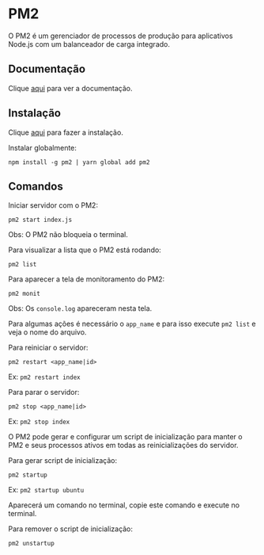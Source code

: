 # PM2

O PM2 é um gerenciador de processos de produção para aplicativos Node.js com um balanceador de carga integrado.

## Documentação

Clique [aqui](https://github.com/Unitech/pm2) para ver a documentação.

## Instalação

Clique [aqui](https://www.npmjs.com/package/pm2) para fazer a instalação.

Instalar globalmente:

```
npm install -g pm2 | yarn global add pm2
```

## Comandos

Iniciar servidor com o PM2:

```
pm2 start index.js
```

Obs: O PM2 não bloqueia o terminal.

Para visualizar a lista que o PM2 está rodando:

```
pm2 list
```

Para aparecer a tela de monitoramento do PM2:

```
pm2 monit
```

Obs: Os `console.log` apareceram nesta tela.

Para algumas ações é necessário o `app_name` e para isso execute `pm2 list` e veja o nome do arquivo.

Para reiniciar o servidor:

```
pm2 restart <app_name|id>
```

Ex: `pm2 restart index`

Para parar o servidor:

```
pm2 stop <app_name|id>
```

Ex: `pm2 stop index`

O PM2 pode gerar e configurar um script de inicialização para manter o PM2 e seus processos ativos em todas as reinicializações do servidor.

Para gerar script de inicialização:

```
pm2 startup
```

Ex: `pm2 startup ubuntu`

Aparecerá um comando no terminal, copie este comando e execute no terminal.

Para remover o script de inicialização:

```
pm2 unstartup
```